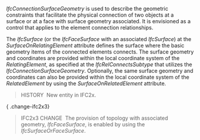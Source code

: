 _IfcConnectionSurfaceGeometry_ is used to describe the geometric constraints that facilitate the physical connection of two objects at a surface or at a face with surface geometry associated. It is envisioned as a control that applies to the element connection relationships.

The _IfcSurface_ (or the _IfcFaceSurface_ with an associated _IfcSurface_) at the _SurfaceOnRelatingElement_ attribute defines the surface where the basic geometry items of the connected elements connects. The surface geometry and coordinates are provided within the local coordinate system of the _RelatingElement_, as specified at the _IfcRelConnectsSubtype_ that utilizes the _IfcConnectionSurfaceGeometry_. Optionally, the same&nbsp;surface geometry and coordinates can also be provided within the local coordinate system of the _RelatedElement_ by using the _SurfaceOnRelatedElement_ attribute.

> HISTORY&nbsp; New entity in IFC2x.

{ .change-ifc2x3}
> IFC2x3 CHANGE&nbsp; The provision of topology with associated geometry, _IfcFaceSurface_, is enabled by using the _IfcSurfaceOrFaceSurface_.